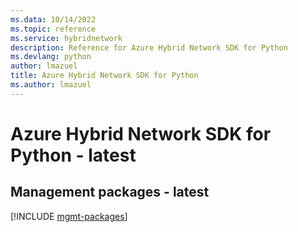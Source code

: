 ```yaml
---
ms.data: 10/14/2022
ms.topic: reference
ms.service: hybridnetwork
description: Reference for Azure Hybrid Network SDK for Python
ms.devlang: python
author: lmazuel
title: Azure Hybrid Network SDK for Python
ms.author: lmazuel
---
```

# Azure Hybrid Network SDK for Python - latest

## Management packages - latest
[!INCLUDE [mgmt-packages](hybrid-network-mgmt-index.md)]